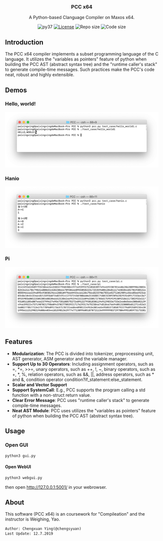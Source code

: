 <p align="center">
  <h3 align="center">PCC x64</h3>
  <p align="center">
    A Python-based Clanguage Compiler on Maxos x64.
  </p>
  <p align="center">
    <img src="https://img.shields.io/badge/python-3.6%20%7C%203.7-blue.svg" alt="py37">
    <a href="http://opensource.org/licenses/MIT"><img src="https://img.shields.io/github/license/lc-soft/LCUI.svg" alt="License"></a>
    <img src="https://img.shields.io/github/repo-size/chengsyuan/pcc.svg" alt="Repo size">
    <img src="https://img.shields.io/github/languages/code-size/chengsyuan/pcc.svg" alt="Code size">
  </p>
</p>

## Introduction

The PCC x64 compiler implements a subset programming language of  the C language. It utilizes the "variables as pointers" feature of python when building the PCC AST (abstract syntax tree) and the "runtime caller's stack" to generate compile-time messages. Such practices make the PCC's code neat, robust and highly extensible.

## Demos

### Hello, world!

![hello_world1](res/hello_world1.png)

### Hanio
![hanio](res/hanio.png)

### Pi
![pi](res/pi.png)

## Features
* **Modularization**: The PCC is divided into tokenizer, preprocessing unit, AST generator, ASM generator and the variable manager.
* **Support Up to 30 Operators**: Including assignment operators, such as =, \*=, >>=, unary operators, such as ++, !, ~, binary operators, such as +, \*, %, relation operators, such as &&, ||, address operators, such as * and &, condition operator condition?if_statement:else_statement.
* **Scalar and Vector Support**
* **Support SystemCall**: E.g., PCC supports the program calling a std function with a non-struct return value.
* **Clear Error Message**: PCC  uses "runtime caller's stack" to generate compile-time messages.
* **Neat AST Module**: PCC  uses utilizes the "variables as pointers" feature of python when building the PCC AST (abstract syntax tree).

## Usage

### Open GUI
```bash
python3 gui.py
```

#### Open WebUI
```bash
python3 webgui.py
```

then open http://127.0.0.1:5001/ in your webrowser.

## About

This software (PCC x64) is an coursework for "Compileation" and the instructor is Weighing, Yao.

```
Author: Chengxuan Ying(@chengsyuan)
Last Update: 12.7.2019
```
